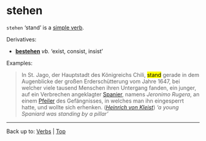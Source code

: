 # stehen

`stehen` ‘stand’ is a [simple verb](../../simpleVerbs.md).

Derivatives:
- **[bestehen](../../b/be/bestehen.md)** *vb.* ‘exist, consist, insist’

Examples:

> In St. Jago, der Hauptstadt des Königreichs Chili, <mark>stand</mark> gerade in dem Augenblicke der großen Erderschütterung vom Jahre 1647, bei welcher viele tausend Menschen ihren Untergang fanden, ein junger, auf ein Verbrechen angeklagter [Spanier](../../../nouns/s/sp/Spanier.md), namens *Jeronimo Rugera*, an einem [Pfeiler](../../../nouns/p/pf/Pfeiler.md) des Gefängnisses, in welches man ihn eingesperrt hatte, und wollte sich erhenken. (*[Heinrich von Kleist](../../../texts/Kleist/DasErdbebenInChili.md)*) *‘a young Spaniard was standing by a pillar’*

----

Back up to: [Verbs](../../index.md) | [Top](../../../index.md)
